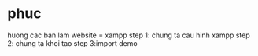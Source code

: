 # phuc
huong cac ban lam website = xampp 
step 1: chung ta cau hinh xampp
step 2: chung ta khoi tao 
step 3:import demo


